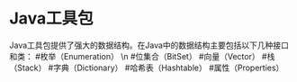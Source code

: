 # Java工具包
Java工具包提供了强大的数据结构。在Java中的数据结构主要包括以下几种接口和类：
#枚举（Enumeration） \n
#位集合（BitSet）
#向量（Vector）
#栈（Stack）
#字典（Dictionary）
#哈希表（Hashtable）
#属性（Properties）
